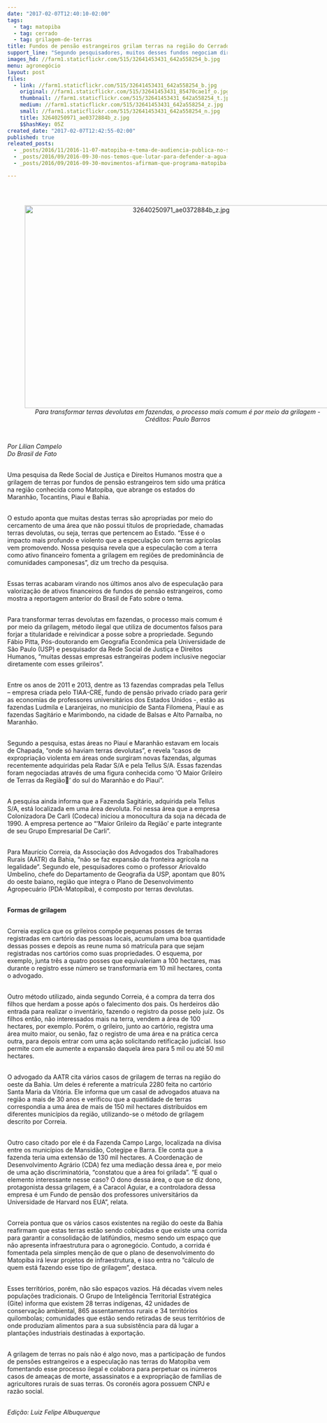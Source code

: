 ```yaml
---
date: "2017-02-07T12:40:10-02:00"
tags:
  - tag: matopiba
  - tag: cerrado
  - tag: grilagem-de-terras
title: Fundos de pensão estrangeiros grilam terras na região do Cerrado
support_line: "Segundo pesquisadores, muitos desses fundos negociam diretamente com os grileiros as terras na região do Matopiba"
images_hd: //farm1.staticflickr.com/515/32641453431_642a558254_b.jpg
menu: agronegócio
layout: post
files:
  - link: //farm1.staticflickr.com/515/32641453431_642a558254_b.jpg
    original: //farm1.staticflickr.com/515/32641453431_85470cae1f_o.jpg
    thumbnail: //farm1.staticflickr.com/515/32641453431_642a558254_t.jpg
    medium: //farm1.staticflickr.com/515/32641453431_642a558254_z.jpg
    small: //farm1.staticflickr.com/515/32641453431_642a558254_n.jpg
    title: 32640250971_ae0372884b_z.jpg
    $$hashKey: 05Z
created_date: "2017-02-07T12:42:55-02:00"
published: true
releated_posts:
  - _posts/2016/11/2016-11-07-matopiba-e-tema-de-audiencia-publica-no-senado.md
  - _posts/2016/09/2016-09-30-nos-temos-que-lutar-para-defender-a-agua-a-vida-e-o-nosso-territorio.md
  - _posts/2016/09/2016-09-30-movimentos-afirmam-que-programa-matopiba-pode-extinguir-cerrado-brasileiro.md

---
```

<p>&nbsp;</p>

<div style="text-align:center">
<figure class="image" style="display:inline-block"><img alt="32640250971_ae0372884b_z.jpg" height="464" src="//farm1.staticflickr.com/515/32641453431_642a558254_b.jpg" width="700" />
<figcaption><em>Para transformar terras devolutas em fazendas, o processo mais comum &eacute; por meio da grilagem - Cr&eacute;ditos: Paulo Barros</em></figcaption>
</figure>
</div>

<p><br />
<em>Por Lilian Campelo<br />
Do Brasil de Fato </em></p>

<p><br />
Uma pesquisa da Rede Social de Justi&ccedil;a e Direitos Humanos mostra que a grilagem de terras por fundos de pens&atilde;o estrangeiros tem sido uma pr&aacute;tica na regi&atilde;o conhecida como Matopiba, que abrange os estados do Maranh&atilde;o, Tocantins, Piau&iacute; e Bahia.</p>

<p><br />
O estudo aponta que muitas destas terras s&atilde;o apropriadas por meio do cercamento de uma &aacute;rea que n&atilde;o possui t&iacute;tulos de propriedade, chamadas terras devolutas, ou seja, terras que pertencem ao Estado. &ldquo;Esse &eacute; o impacto mais profundo e violento que a especula&ccedil;&atilde;o com terras agr&iacute;colas vem promovendo. Nossa pesquisa revela que a especula&ccedil;&atilde;o com a terra como ativo financeiro fomenta a grilagem em regi&otilde;es de predomin&acirc;ncia de comunidades camponesas&rdquo;, diz um trecho da pesquisa.</p>

<p><br />
Essas terras acabaram virando nos &uacute;ltimos anos alvo de especula&ccedil;&atilde;o para valoriza&ccedil;&atilde;o de ativos financeiros de fundos de pens&atilde;o estrangeiros, como mostra a reportagem anterior do Brasil de Fato sobre o tema.</p>

<p><br />
Para transformar terras devolutas em fazendas, o processo mais comum &eacute; por meio da grilagem, m&eacute;todo ilegal que utiliza de documentos falsos para forjar a titularidade e reivindicar a posse sobre a propriedade. Segundo F&aacute;bio Pitta, P&oacute;s-doutorando em Geografia Econ&ocirc;mica pela Universidade de S&atilde;o Paulo (USP) e pesquisador da Rede Social de Justi&ccedil;a e Direitos Humanos, &ldquo;muitas dessas empresas estrangeiras podem inclusive negociar diretamente com esses grileiros&rdquo;.</p>

<p><br />
Entre os anos de 2011 e 2013, dentre as 13 fazendas compradas pela Tellus &ndash; empresa criada pelo TIAA-CRE, fundo de pens&atilde;o privado criado para gerir as economias de professores universit&aacute;rios dos Estados Unidos -, est&atilde;o as fazendas Ludmila e Laranjeiras, no munic&iacute;pio de Santa Filomena, Piau&iacute; e as fazendas Sagit&aacute;rio e Marimbondo, na cidade de Balsas e Alto Parna&iacute;ba, no Maranh&atilde;o.</p>

<p><br />
Segundo a pesquisa, estas &aacute;reas no Piau&iacute; e Maranh&atilde;o estavam em locais de Chapada, &ldquo;onde s&oacute; haviam terras devolutas&rdquo;, e revela &ldquo;casos de expropria&ccedil;&atilde;o violenta em &aacute;reas onde surgiram novas fazendas, algumas recentemente adquiridas pela Radar S/A e pela Tellus S/A. Essas fazendas foram negociadas atrav&eacute;s de uma figura conhecida como &lsquo;O Maior Grileiro de Terras da Regi&atilde;o&rsquo; do sul do Maranh&atilde;o e do Piau&iacute;&rdquo;.</p>

<p><br />
A pesquisa ainda informa que a Fazenda Sagit&aacute;rio, adquirida pela Tellus S/A, est&aacute; localizada em uma &aacute;rea devoluta. Foi nessa &aacute;rea que a empresa Colonizadora De Carli (Codeca) iniciou a monocultura da soja na d&eacute;cada de 1990. A empresa pertence ao &ldquo;&lsquo;Maior Grileiro da Regi&atilde;o&rsquo; e parte integrante de seu Grupo Empresarial De Carli&rdquo;.</p>

<p><br />
Para Maur&iacute;cio Correia, da Associa&ccedil;&atilde;o dos Advogados dos Trabalhadores Rurais (AATR) da Bahia, &ldquo;n&atilde;o se faz expans&atilde;o da fronteira agr&iacute;cola na legalidade&rdquo;. Segundo ele, pesquisadores como o professor Ariovaldo Umbelino, chefe do Departamento de Geografia da USP, apontam que 80% do oeste baiano, regi&atilde;o que integra o Plano de Desenvolvimento Agropecu&aacute;rio (PDA-Matopiba), &eacute; composto por terras devolutas.</p>

<p><br />
<strong>Formas de grilagem</strong></p>

<p><br />
Correia explica que os grileiros comp&otilde;e pequenas posses de terras registradas em cart&oacute;rio das pessoas locais, acumulam uma boa quantidade dessas posses e depois as reune numa s&oacute; matr&iacute;cula para que sejam registradas nos cart&oacute;rios como suas propriedades. O esquema, por exemplo, junta tr&ecirc;s a quatro posses que equivaleriam a 100 hectares, mas durante o registro esse n&uacute;mero se transformaria em 10 mil hectares, conta o advogado.</p>

<p><br />
Outro m&eacute;todo utilizado, ainda segundo Correia, &eacute; a compra da terra dos filhos que herdam a posse ap&oacute;s o falecimento dos pais. Os herdeiros d&atilde;o entrada para realizar o invent&aacute;rio, fazendo o registro da posse pelo juiz. Os filhos ent&atilde;o, n&atilde;o interessados mais na terra, vendem a &aacute;rea de 100 hectares, por exemplo. Por&eacute;m, o grileiro, junto ao cart&oacute;rio, registra uma &aacute;rea muito maior, ou sen&atilde;o, faz o registro de uma &aacute;rea e na pr&aacute;tica cerca outra, para depois entrar com uma a&ccedil;&atilde;o solicitando retifica&ccedil;&atilde;o judicial. Isso permite com ele aumente a expans&atilde;o daquela &aacute;rea para 5 mil ou at&eacute; 50 mil hectares.</p>

<p><br />
O advogado da AATR cita v&aacute;rios casos de grilagem de terras na regi&atilde;o do oeste da Bahia. Um deles &eacute; referente a matr&iacute;cula 2280 feita no cart&oacute;rio Santa Maria da Vit&oacute;ria. Ele informa que um casal de advogados atuava na regi&atilde;o a mais de 30 anos e verificou que a quantidade de terras correspondia a uma &aacute;rea de mais de 150 mil hectares distribu&iacute;dos em diferentes munic&iacute;pios da regi&atilde;o, utilizando-se o m&eacute;todo de grilagem descrito por Correia.</p>

<p><br />
Outro caso citado por ele &eacute; da Fazenda Campo Largo, localizada na divisa entre os munic&iacute;pios de Mansid&atilde;o, Cotegipe e Barra. Ele conta que a fazenda teria uma extens&atilde;o de 130 mil hectares. A Coordena&ccedil;&atilde;o de Desenvolvimento Agr&aacute;rio (CDA) fez uma media&ccedil;&atilde;o dessa &aacute;rea e, por meio de uma a&ccedil;&atilde;o discriminat&oacute;ria, &ldquo;constatou que a &aacute;rea foi grilada&rdquo;. &ldquo;E qual o elemento interessante nesse caso? O dono dessa &aacute;rea, o que se diz dono, protagonista dessa grilagem, &eacute; a Caracol Aguiar, e a controladora dessa empresa &eacute; um Fundo de pens&atilde;o dos professores universit&aacute;rios da Universidade de Harvard nos EUA&rdquo;, relata.</p>

<p><br />
Correia pontua que os v&aacute;rios casos existentes na regi&atilde;o do oeste da Bahia reafirmam que estas terras est&atilde;o sendo cobi&ccedil;adas e que existe uma corrida para garantir a consolida&ccedil;&atilde;o de latif&uacute;ndios, mesmo sendo um espa&ccedil;o que n&atilde;o apresenta infraestrutura para o agroneg&oacute;cio. Contudo, a corrida &eacute; fomentada pela simples men&ccedil;&atilde;o de que o plano de desenvolvimento do Matopiba ir&aacute; levar projetos de infraestrutura, e isso entra no &ldquo;c&aacute;lculo de quem est&aacute; fazendo esse tipo de grilagem&rdquo;, destaca.</p>

<p><br />
Esses territ&oacute;rios, por&eacute;m, n&atilde;o s&atilde;o espa&ccedil;os vazios. H&aacute; d&eacute;cadas vivem neles popula&ccedil;&otilde;es tradicionais. O Grupo de Intelig&ecirc;ncia Territorial Estrat&eacute;gica (Gite) informa que existem 28 terras ind&iacute;genas, 42 unidades de conserva&ccedil;&atilde;o ambiental, 865 assentamentos rurais e 34 territ&oacute;rios quilombolas; comunidades que est&atilde;o sendo retiradas de seus territ&oacute;rios de onde produziam alimentos para a sua subsist&ecirc;ncia para d&aacute; lugar a planta&ccedil;&otilde;es industriais destinadas &agrave; exporta&ccedil;&atilde;o.</p>

<p><br />
A grilagem de terras no pa&iacute;s n&atilde;o &eacute; algo novo, mas a participa&ccedil;&atilde;o de fundos de pens&otilde;es estrangeiros e a especula&ccedil;&atilde;o nas terras do Matopiba vem fomentando esse processo ilegal e colabora para perpetuar os in&uacute;meros casos de amea&ccedil;as de morte, assassinatos e a expropria&ccedil;&atilde;o de fam&iacute;lias de agricultores rurais de suas terras. Os coron&eacute;is agora possuem CNPJ e raz&atilde;o social.</p>

<p><br />
<em>Edi&ccedil;&atilde;o: Luiz Felipe Albuquerque</em></p>
